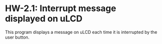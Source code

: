 # HW-2.1: Interrupt message displayed on uLCD

This program displays a message on uLCD each time it is interrupted by the user button.
